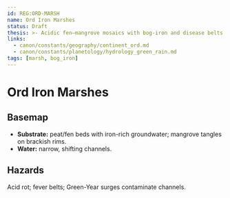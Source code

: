 ```yaml
---
id: REG:ORD-MARSH
name: Ord Iron Marshes
status: Draft
thesis: >- Acidic fen–mangrove mosaics with bog-iron and disease belts.
links:
  - canon/constants/geography/continent_ord.md
  - canon/constants/planetology/hydrology_green_rain.md
tags: [marsh, bog_iron]
---
```


# Ord Iron Marshes

## Basemap
- **Substrate:** peat/fen beds with iron-rich groundwater; mangrove tangles on brackish rims.
- **Water:** narrow, shifting channels.

## Hazards
Acid rot; fever belts; Green-Year surges contaminate channels.
